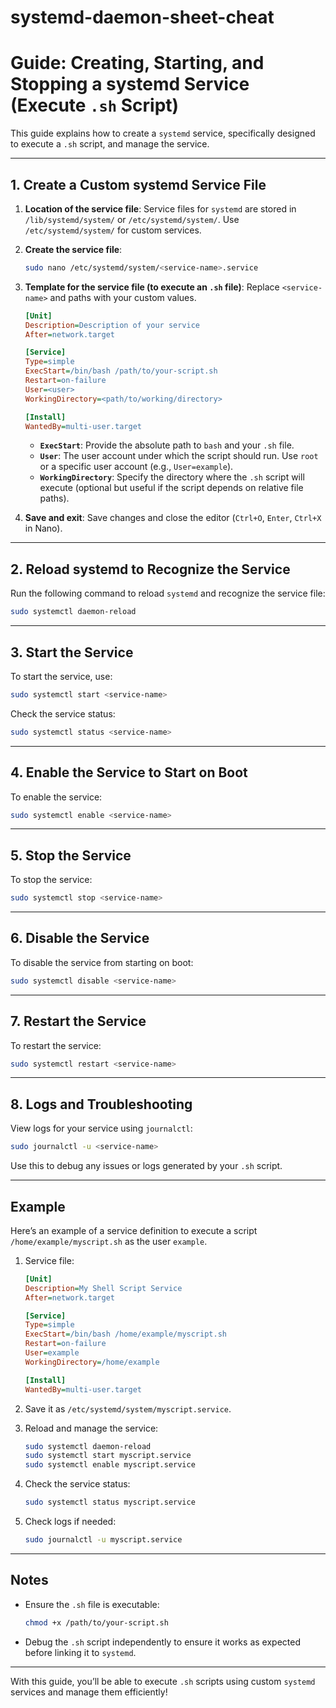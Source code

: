 # systemd-daemon-sheet-cheat
# Guide: Creating, Starting, and Stopping a systemd Service (Execute `.sh` Script)

This guide explains how to create a `systemd` service, specifically designed to execute a `.sh` script, and manage the service.

---

## 1. Create a Custom systemd Service File

1. **Location of the service file**:
   Service files for `systemd` are stored in `/lib/systemd/system/` or `/etc/systemd/system/`.
   Use `/etc/systemd/system/` for custom services.

2. **Create the service file**:
   ```bash
   sudo nano /etc/systemd/system/<service-name>.service
   ```

3. **Template for the service file (to execute an `.sh` file)**:
   Replace `<service-name>` and paths with your custom values.

   ```ini
   [Unit]
   Description=Description of your service
   After=network.target

   [Service]
   Type=simple
   ExecStart=/bin/bash /path/to/your-script.sh
   Restart=on-failure
   User=<user>
   WorkingDirectory=<path/to/working/directory>
   
   [Install]
   WantedBy=multi-user.target
   ```

   - **`ExecStart`**: Provide the absolute path to `bash` and your `.sh` file.
   - **`User`**: The user account under which the script should run. Use `root` or a specific user account (e.g., `User=example`).
   - **`WorkingDirectory`**: Specify the directory where the `.sh` script will execute (optional but useful if the script depends on relative file paths).

4. **Save and exit**:
   Save changes and close the editor (`Ctrl+O`, `Enter`, `Ctrl+X` in Nano).

---

## 2. Reload systemd to Recognize the Service

Run the following command to reload `systemd` and recognize the service file:

```bash
sudo systemctl daemon-reload
```

---

## 3. Start the Service

To start the service, use:

```bash
sudo systemctl start <service-name>
```

Check the service status:

```bash
sudo systemctl status <service-name>
```

---

## 4. Enable the Service to Start on Boot

To enable the service:

```bash
sudo systemctl enable <service-name>
```

---

## 5. Stop the Service

To stop the service:

```bash
sudo systemctl stop <service-name>
```

---

## 6. Disable the Service

To disable the service from starting on boot:

```bash
sudo systemctl disable <service-name>
```

---

## 7. Restart the Service

To restart the service:

```bash
sudo systemctl restart <service-name>
```

---

## 8. Logs and Troubleshooting

View logs for your service using `journalctl`:

```bash
sudo journalctl -u <service-name>
```

Use this to debug any issues or logs generated by your `.sh` script.

---

## Example

Here’s an example of a service definition to execute a script `/home/example/myscript.sh` as the user `example`.

1. Service file:

   ```ini
   [Unit]
   Description=My Shell Script Service
   After=network.target

   [Service]
   Type=simple
   ExecStart=/bin/bash /home/example/myscript.sh
   Restart=on-failure
   User=example
   WorkingDirectory=/home/example
   
   [Install]
   WantedBy=multi-user.target
   ```

2. Save it as `/etc/systemd/system/myscript.service`.

3. Reload and manage the service:
   ```bash
   sudo systemctl daemon-reload
   sudo systemctl start myscript.service
   sudo systemctl enable myscript.service
   ```

4. Check the service status:
   ```bash
   sudo systemctl status myscript.service
   ```

5. Check logs if needed:
   ```bash
   sudo journalctl -u myscript.service
   ```

---

## Notes

- Ensure the `.sh` file is executable:
  ```bash
  chmod +x /path/to/your-script.sh
  ```
- Debug the `.sh` script independently to ensure it works as expected before linking it to `systemd`.

---

With this guide, you’ll be able to execute `.sh` scripts using custom `systemd` services and manage them efficiently!
